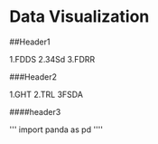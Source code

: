 # Data Visualization

##Header1

1.FDDS
2.34Sd
3.FDRR


###Header2

1.GHT
2.TRL
3FSDA

####header3

'''
import panda as pd
''''
